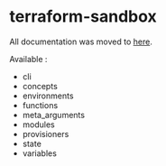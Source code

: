 # terraform-sandbox

All documentation was moved to [here](/documentation).

Available : 
- cli
- concepts
- environments
- functions
- meta_arguments
- modules
- provisioners
- state
- variables





